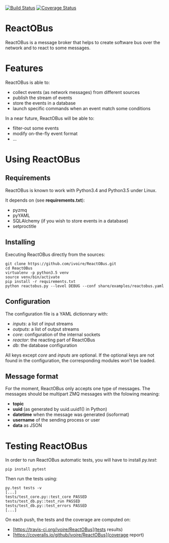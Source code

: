 [![Build Status](https://travis-ci.org/ivoire/ReactOBus.svg?branch=master)](https://travis-ci.org/ivoire/ReactOBus) [![Coverage Status](https://coveralls.io/repos/github/ivoire/ReactOBus/badge.svg?branch=master)](https://coveralls.io/github/ivoire/ReactOBus?branch=master) 

ReactOBus
========

ReactOBus is a message broker that helps to create software bus over the network
and to react to some messages.


Features
========

ReactOBus is able to:

* collect events (as network messages) from different sources
* publish the stream of events
* store the events in a database
* launch specific commands when an event match some conditions


In a near future, ReactOBus will be able to:

* filter-out some events
* modify on-the-fly event format
* ...


Using ReactOBus
===============

Requirements
------------

ReactOBus is known to work with Python3.4 and Python3.5 under Linux.

It depends on (see **requirements.txt**):

* pyzmq
* pyYAML
* SQLAlchemy (if you wish to store events in a database)
* setproctitle


Installing
----------

Executing ReactOBus directly from the sources:

    git clone https://github.com/ivoire/ReactOBus.git
    cd ReactOBus
    virtualenv -p python3.5 venv
    source venv/bin/activate
    pip install -r requirements.txt
    python reactobus.py --level DEBUG --conf share/examples/reactobus.yaml


Configuration
-------------

The configuration file is a YAML dictionnary with:

* *inputs*: a list of input streams
* *outputs*: a list of output streams
* *core*: configuration of the internal sockets
* *reactor*: the reacting part of ReactOBus
* *db*: the database configuration

All keys except *core* and *inputs* are optional. If the optional keys are not
found in the configuration, the corresponding modules won't be loaded.


Message format
--------------

For the moment, ReactOBus only accepts one type of messages. The messages
should be multipart ZMQ messages with the folowing meaning:

* **topic**
* **uuid** (as generated by uuid.uuid1() in Python)
* **datetime** when the message was generated (isoformat)
* **username** of the sending process or user
* **data** as JSON


Testing ReactOBus
=================

In order to run ReactOBus automatic tests, you will have to install *py.test*:

    pip install pytest

Then run the tests using:

    py.test tests -v
    [...]
    tests/test_core.py::test_core PASSED
    tests/test_db.py::test_run PASSED
    tests/test_db.py::test_errors PASSED
    [...]

On each push, the tests and the coverage are computed on:
* [https://travis-ci.org/ivoire/ReactOBus](tests results)
* [https://coveralls.io/github/ivoire/ReactOBus](coverage report)
